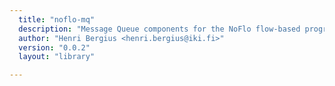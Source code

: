 ```yaml
---
  title: "noflo-mq"
  description: "Message Queue components for the NoFlo flow-based programming environment"
  author: "Henri Bergius <henri.bergius@iki.fi>"
  version: "0.0.2"
  layout: "library"

---
```


